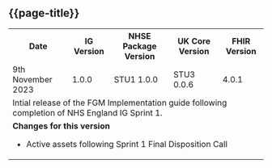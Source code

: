 ## {{page-title}}

<table class="assets">
<tr>
<th class="width20">Date</th>
<th class="width20">IG Version</th>
<th class="width20">NHSE Package Version</th>
<th class="width20">UK Core Version</th>
<th class="width20">FHIR Version</th>
</tr>
<tr>
<td>9th November 2023</td>
<td>1.0.0</td>
<td>STU1 1.0.0</td>
<td>STU3 0.0.6</td>
<td>4.0.1</td>
</tr>
<tr>
<td colspan="5">Intial release of the FGM Implementation guide following completion of NHS England IG Sprint 1.</td>
</tr>
<tr>
<td colspan="5"><b>Changes for this version</b>
<br />
<ul>
<li>Active assets following Sprint 1 Final Disposition Call</li>
</ul>
</td>
</tr>
</table>